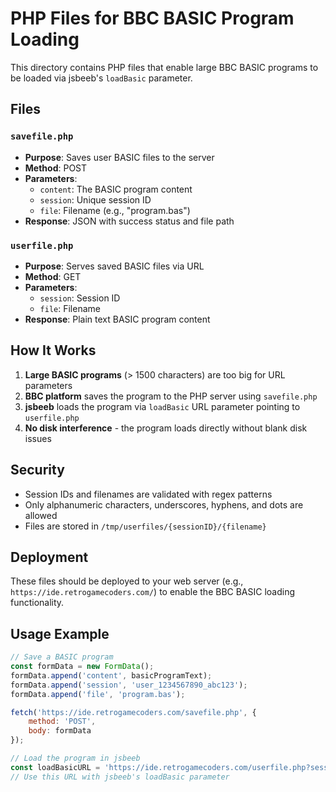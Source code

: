 # PHP Files for BBC BASIC Program Loading

This directory contains PHP files that enable large BBC BASIC programs to be loaded via jsbeeb's `loadBasic` parameter.

## Files

### `savefile.php`
- **Purpose**: Saves user BASIC files to the server
- **Method**: POST
- **Parameters**:
  - `content`: The BASIC program content
  - `session`: Unique session ID
  - `file`: Filename (e.g., "program.bas")
- **Response**: JSON with success status and file path

### `userfile.php`
- **Purpose**: Serves saved BASIC files via URL
- **Method**: GET
- **Parameters**:
  - `session`: Session ID
  - `file`: Filename
- **Response**: Plain text BASIC program content

## How It Works

1. **Large BASIC programs** (> 1500 characters) are too big for URL parameters
2. **BBC platform** saves the program to the PHP server using `savefile.php`
3. **jsbeeb** loads the program via `loadBasic` URL parameter pointing to `userfile.php`
4. **No disk interference** - the program loads directly without blank disk issues

## Security

- Session IDs and filenames are validated with regex patterns
- Only alphanumeric characters, underscores, hyphens, and dots are allowed
- Files are stored in `/tmp/userfiles/{sessionID}/{filename}`

## Deployment

These files should be deployed to your web server (e.g., `https://ide.retrogamecoders.com/`) to enable the BBC BASIC loading functionality.

## Usage Example

```javascript
// Save a BASIC program
const formData = new FormData();
formData.append('content', basicProgramText);
formData.append('session', 'user_1234567890_abc123');
formData.append('file', 'program.bas');

fetch('https://ide.retrogamecoders.com/savefile.php', {
    method: 'POST',
    body: formData
});

// Load the program in jsbeeb
const loadBasicURL = 'https://ide.retrogamecoders.com/userfile.php?session=user_1234567890_abc123&file=program.bas';
// Use this URL with jsbeeb's loadBasic parameter
```
